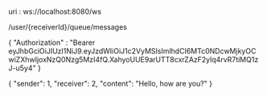 uri : ws://localhost:8080/ws

/user/{receiverId}/queue/messages

{ "Authorization" : "Bearer eyJhbGciOiJIUzI1NiJ9.eyJzdWIiOiJ1c2VyMSIsImlhdCI6MTc0NDcwMjkyOCwiZXhwIjoxNzQ0Nzg5MzI4fQ.XahyoUUE9arUTT8cxrZAzF2ylq4rvR7tiMQ1zJ-u5y4" }

{
"sender": 1,
"receiver": 2,
"content": "Hello, how are you?"
}
